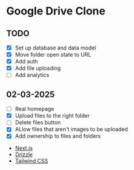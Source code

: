 # Google Drive Clone

## TODO

- [x] Set up database and data model
- [x] Move folder open state to URL
- [x] Add auth
- [x] Add file uploading
- [ ] Add analytics

## 02-03-2025

- [ ] Real homepage
- [x] Upload files to the right folder
- [ ] Delete files button
- [x] ALlow files that aren't images to be uploaded
- [x] Add ownership to files and folders
- [Next.js](https://nextjs.org)
- [Drizzle](https://orm.drizzle.team)
- [Tailwind CSS](https://tailwindcss.com)
